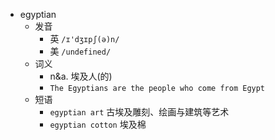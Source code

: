 - egyptian
  - 发音
    - 英 `/ɪ'dʒɪpʃ(ə)n/`
    - 美 `/undefined/`
  - 词义
    - n&a. 埃及人(的)
    - `The Egyptians are the people who come from Egypt`
  - 短语
    - `egyptian art` 古埃及雕刻、绘画与建筑等艺术 
    - `egyptian cotton` 埃及棉 
